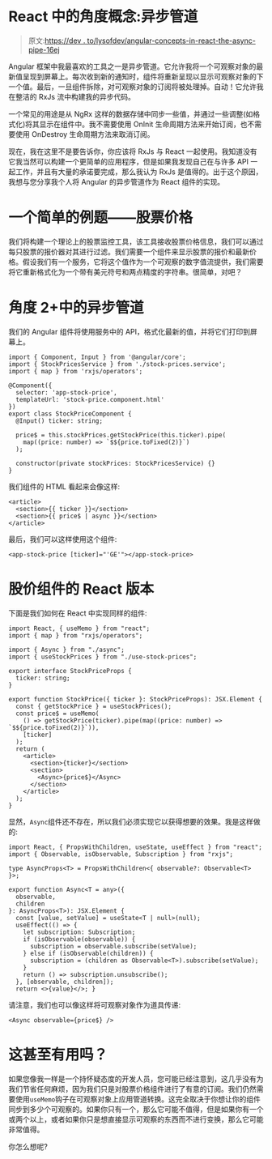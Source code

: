 # React 中的角度概念:异步管道

> 原文:[https://dev . to/lysofdev/angular-concepts-in-react-the-async-pipe-16ej](https://dev.to/lysofdev/angular-concepts-in-react-the-async-pipe-16ej)

Angular 框架中我最喜欢的工具之一是异步管道。它允许我将一个可观察对象的最新值呈现到屏幕上。每次收到新的通知时，组件将重新呈现以显示可观察对象的下一个值。最后，一旦组件拆除，对可观察对象的订阅将被处理掉。自动！它允许我在整洁的 RxJs 流中构建我的异步代码。

一个常见的用途是从 NgRx 这样的数据存储中同步一些值，并通过一些调整(如格式化)将其显示在组件中。我不需要使用 OnInit 生命周期方法来开始订阅，也不需要使用 OnDestroy 生命周期方法来取消订阅。

现在，我在这里不是要告诉你，你应该将 RxJs 与 React 一起使用。我知道没有它我当然可以构建一个更简单的应用程序，但是如果我发现自己在与许多 API 一起工作，并且有大量的承诺要完成，那么我认为 RxJs 是值得的。出于这个原因，我想与您分享我个人将 Angular 的异步管道作为 React 组件的实现。

# [](#a-simple-example-problem-stock-prices)一个简单的例题——股票价格

我们将构建一个理论上的股票监控工具，该工具接收股票价格信息，我们可以通过每只股票的报价器对其进行过滤。我们需要一个组件来显示股票的报价和最新价格。假设我们有一个服务，它将这个值作为一个可观察的数字值流提供，我们需要将它重新格式化为一个带有美元符号和两点精度的字符串。很简单，对吧？

# [](#the-async-pipe-in-angular-2)角度 2+中的异步管道

我们的 Angular 组件将使用服务中的 API，格式化最新的值，并将它们打印到屏幕上。

```
import { Component, Input } from '@angular/core';
import { StockPricesService } from './stock-prices.service';
import { map } from 'rxjs/operators';

@Component({
  selector: 'app-stock-price',
  templateUrl: 'stock-price.component.html'
})
export class StockPriceComponent {
  @Input() ticker: string;

  price$ = this.stockPrices.getStockPrice(this.ticker).pipe(
    map((price: number) => `$${price.toFixed(2)}`)
  );

  constructor(private stockPrices: StockPricesService) {}
} 
```

我们组件的 HTML 看起来会像这样:

```
<article>
  <section>{{ ticker }}</section>
  <section>{{ price$ | async }}</section>
</article> 
```

最后，我们可以这样使用这个组件:

```
<app-stock-price [ticker]="'GE'"></app-stock-price> 
```

# [](#the-react-version-of-the-stock-price-component)股价组件的 React 版本

下面是我们如何在 React 中实现同样的组件:

```
import React, { useMemo } from "react";
import { map } from "rxjs/operators";

import { Async } from "./async";
import { useStockPrices } from "./use-stock-prices";

export interface StockPriceProps {
  ticker: string;
}

export function StockPrice({ ticker }: StockPriceProps): JSX.Element {
  const { getStockPrice } = useStockPrices();
  const price$ = useMemo(
    () => getStockPrice(ticker).pipe(map((price: number) => `$${price.toFixed(2)}`)),
    [ticker]
  );
  return (
    <article>
      <section>{ticker}</section>
      <section>
        <Async>{price$}</Async>
      </section>
    </article>
  );
} 
```

显然，`Async`组件还不存在，所以我们必须实现它以获得想要的效果。我是这样做的:

```
import React, { PropsWithChildren, useState, useEffect } from "react";
import { Observable, isObservable, Subscription } from "rxjs";

type AsyncProps<T> = PropsWithChildren<{ observable?: Observable<T> }>;

export function Async<T = any>({
  observable,
  children
}: AsyncProps<T>): JSX.Element {
  const [value, setValue] = useState<T | null>(null);
  useEffect(() => {
    let subscription: Subscription;
    if (isObservable(observable)) {
      subscription = observable.subscribe(setValue);
    } else if (isObservable(children)) {
      subscription = (children as Observable<T>).subscribe(setValue);
    }
    return () => subscription.unsubscribe();
  }, [observable, children]);
  return <>{value}</>; } 
```

请注意，我们也可以像这样将可观察对象作为道具传递:

```
<Async observable={price$} /> 
```

# [](#is-this-even-useful)这甚至有用吗？

如果您像我一样是一个持怀疑态度的开发人员，您可能已经注意到，这几乎没有为我们节省任何麻烦，因为我们只是对股票价格组件进行了有意的订阅。我们仍然需要使用`useMemo`钩子在可观察对象上应用管道转换。这完全取决于你想让你的组件同步到多少个可观察的。如果你只有一个，那么它可能不值得，但是如果你有一个或两个以上，或者如果你只是想直接显示可观察的东西而不进行变换，那么它可能非常值得。

你怎么想呢?